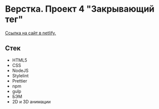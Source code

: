 # Верстка. Проект 4 "Закрывающий тег"

[Ссылка на сайт в netlify.](https://farjey57.github.io/zakrivayuschiy-teg-f/ "Закрывающий тег")

## Стек

* HTML5
* CSS
* NodeJS
* Stylelint
* Prettier
* npm
* gulp
* БЭМ
* 2D и 3D анимации